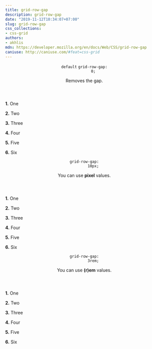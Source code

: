 ```yaml
---
title: grid-row-gap
description: grid-row-gap
date: "2019-11-12T10:34:07+07:00"
slug: grid-row-gap
css_collections:
- css-grid
authors:
- akhlis
mdn: https://developer.mozilla.org/en/docs/Web/CSS/grid-row-gap
caniuse: http://caniuse.com/#feat=css-grid
---
```


<section class="example">
  <header class="example__header">
    <p class="example__name">
      <code class="example__default" data-tooltip="This is the property's default value">default</code>
      <code class="example__value" data-tooltip="Click to copy" data-clipboard-text="grid-row-gap: 0;">grid-row-gap:
        0;</code>
    </p>
    <div class="example__description">
      <p>Removes the gap.</p>
    </div>
  </header>
  <aside class="example__preview">
    <div class="example__browser"><i></i><i></i><i></i></div>
    <div class="example__output">
      <div class="property__example grid-row-gap " id="grid-row-gap-0">
        <p class="block block--alpha"><strong>1.</strong> One</p>
        <p class="block block--beta"><strong>2.</strong> Two</p>
        <p class="block block--pink"><strong>3.</strong> Three</p>
        <p class="block block--yellow"><strong>4.</strong> Four</p>
        <p class="block block--orange"><strong>5.</strong> Five</p>
        <p class="block block--purple"><strong>6.</strong> Six</p>
      </div>
    </div>
  </aside>
</section>
<section class="example">
  <header class="example__header">
    <p class="example__name">
      <code class="example__value" data-tooltip="Click to copy" data-clipboard-text="grid-row-gap: 10px;">grid-row-gap:
        10px;</code>
    </p>
    <div class="example__description">
      <p>You can use <strong>pixel</strong> values.</p>
    </div>
  </header>
  <aside class="example__preview">
    <div class="example__browser"><i></i><i></i><i></i></div>
    <div class="example__output">
      <div class="property__example grid-row-gap " id="grid-row-gap-10px">
        <p class="block block--alpha"><strong>1.</strong> One</p>
        <p class="block block--beta"><strong>2.</strong> Two</p>
        <p class="block block--pink"><strong>3.</strong> Three</p>
        <p class="block block--yellow"><strong>4.</strong> Four</p>
        <p class="block block--orange"><strong>5.</strong> Five</p>
        <p class="block block--purple"><strong>6.</strong> Six</p>
      </div>
    </div>
  </aside>
</section>
<section class="example">
  <header class="example__header">
    <p class="example__name">
      <code class="example__value" data-tooltip="Click to copy" data-clipboard-text="grid-row-gap: 3rem;">grid-row-gap:
        3rem;</code>
    </p>
    <div class="example__description">
      <p>You can use <strong>(r)em</strong> values.</p>
    </div>
  </header>
  <aside class="example__preview">
    <div class="example__browser"><i></i><i></i><i></i></div>
    <div class="example__output">
      <div class="property__example grid-row-gap " id="grid-row-gap-3rem">
        <p class="block block--alpha"><strong>1.</strong> One</p>
        <p class="block block--beta"><strong>2.</strong> Two</p>
        <p class="block block--pink"><strong>3.</strong> Three</p>
        <p class="block block--yellow"><strong>4.</strong> Four</p>
        <p class="block block--orange"><strong>5.</strong> Five</p>
        <p class="block block--purple"><strong>6.</strong> Six</p>
      </div>
    </div>
  </aside>
</section>